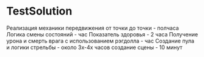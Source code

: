 # TestSolution
Реализация механики передвижения от точки до точки - полчаса
Логика смены состояний - час
Показатель здоровья - 2 часа
Получение урона и смерть врага с использованием рэгдолла - час
Создание пула и логики стрельбы - около 3х-4х часов
создание сцены - 10 минут
